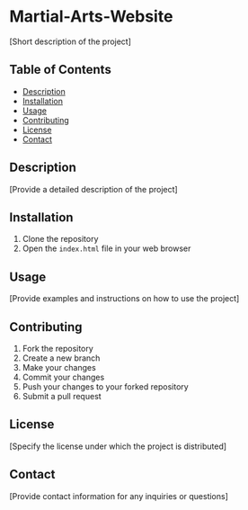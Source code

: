 # Martial-Arts-Website


[Short description of the project]

## Table of Contents

- [Description](#description)
- [Installation](#installation)
- [Usage](#usage)
- [Contributing](#contributing)
- [License](#license)
- [Contact](#contact)

## Description

[Provide a detailed description of the project]

## Installation

1. Clone the repository
2. Open the `index.html` file in your web browser

## Usage

[Provide examples and instructions on how to use the project]

## Contributing

1. Fork the repository
2. Create a new branch
3. Make your changes
4. Commit your changes
5. Push your changes to your forked repository
6. Submit a pull request

## License

[Specify the license under which the project is distributed]

## Contact

[Provide contact information for any inquiries or questions]
